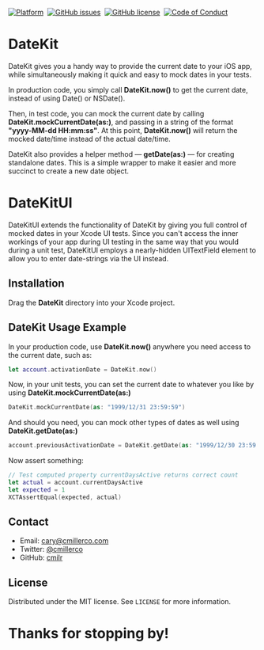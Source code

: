 <!--
Badges
-->
[![Platform][mlw-badge]][repo]&nbsp;
[![GitHub issues][issues-badge]][issues]&nbsp;
[![GitHub license][license-badge]][license]&nbsp;
[![Code of Conduct][coc-badge]][coc]&nbsp;

<!--
Badge References
-->
[mlw-badge]:https://img.shields.io/badge/platform-iOS-8056d5.svg?style=for-the-badge&logo=apple&logoColor=white
[issues-badge]:https://img.shields.io/github/issues/cmilr/swift-datekit.svg?style=for-the-badge&logo=github&logoColor=white
[license-badge]:https://img.shields.io/github/license/cmilr/swift-datekit.svg?style=for-the-badge
[coc-badge]:https://img.shields.io/badge/code%20of-conduct-ff69b4.svg?style=for-the-badge

<!--
URL References
-->
[repo]:https://github.com/cmilr/swift-datekit
[issues]:https://github.com/cmilr/swift-datekit/issues
[license]:https://github.com/cmilr/swift-datekit/blob/master/LICENSE
[coc]:https://github.com/cmilr/swift-datekit/blob/master/CODE_OF_CONDUCT.md

# DateKit

DateKit gives you a handy way to provide the current date to your iOS app, while simultaneously making it quick and easy to mock dates in your tests.

In production code, you simply call **DateKit.now()** to get the current date, instead of using Date() or NSDate().

Then, in test code, you can mock the current date by calling **DateKit.mockCurrentDate(as:)**, and passing in a string of the format **"yyyy-MM-dd HH:mm:ss"**. At this point, **DateKit.now()** will return the mocked date/time instead of the actual date/time.

DateKit also provides a helper method — **getDate(as:)** — for creating standalone dates. This is a simple wrapper to make it easier and more succinct to create a new date object.

# DateKitUI

DateKitUI extends the functionality of DateKit by giving you full control of mocked dates in your Xcode UI tests. Since you can't access the inner workings of your app during UI testing in the same way that you would during a unit test, DateKitUI employs a nearly-hidden UITextField element to allow you to enter date-strings via the UI instead. 

## Installation

Drag the **DateKit** directory into your Xcode project.

## DateKit Usage Example

In your production code, use **DateKit.now()** anywhere you need access to the current date, such as:
```swift
let account.activationDate = DateKit.now()
```
Now, in your unit tests, you can set the current date to whatever you like by using **DateKit.mockCurrentDate(as:)**
```swift
DateKit.mockCurrentDate(as: "1999/12/31 23:59:59")
```
And should you need, you can mock other types of dates as well using **DateKit.getDate(as:)**
```swift
account.previousActivationDate = DateKit.getDate(as: "1999/12/30 23:59:59")
```
Now assert something:
```swift
// Test computed property currentDaysActive returns correct count
let actual = account.currentDaysActive
let expected = 1
XCTAssertEqual(expected, actual)
```

## Contact
- Email: cary@cmillerco.com
- Twitter: [@cmillerco](https://twitter.com/cmillerco)
- GitHub: [cmilr](https://github.com/cmilr/)

## License
Distributed under the MIT license. See ``LICENSE`` for more information.

# Thanks for stopping by!
